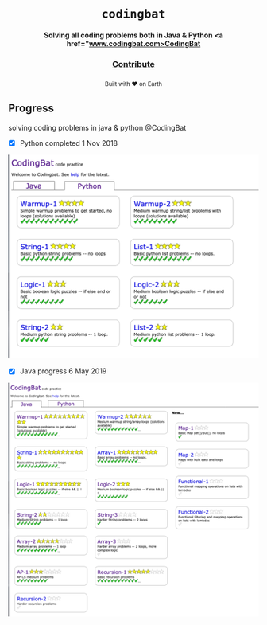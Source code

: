 <div align="center">
  <h1><code>codingbat</code></h1>

  <strong>Solving all coding problems both in Java & Python <a href="www.codingbat.com>CodingBat</a></strong>

<h3>
    <a href="https://github.com/unobatbayar/codingbat/pull/new/master">Contribute</a>
  </h3>

  <sub> Built with ❤️️ on Earth</sub>
</div>

## Progress
solving coding problems in java & python @CodingBat

- [X] Python completed 1 Nov 2018

![alt text](https://github.com/unobatbayar/codingbat/blob/master/images/python.png)

- [X] Java progress 6 May 2019

![alt text](https://github.com/unobatbayar/codingbat/blob/master/images/java_progress.png)
